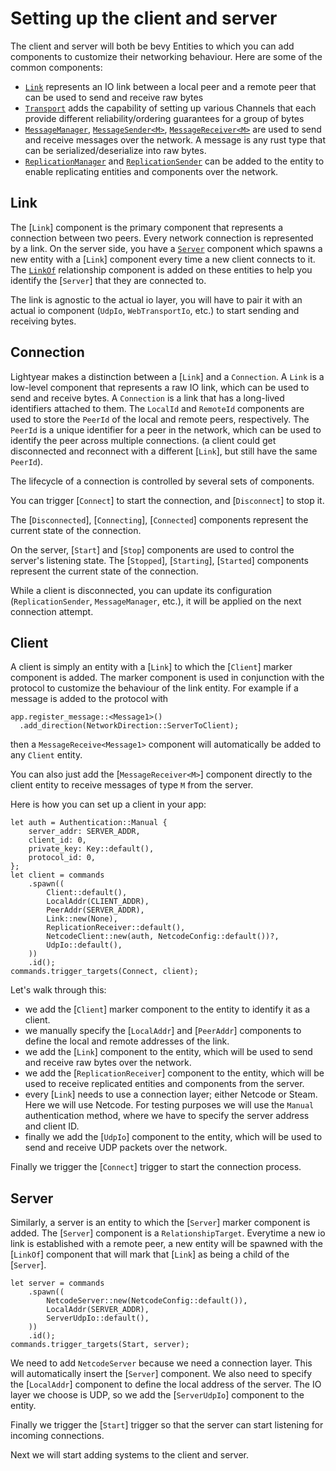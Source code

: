 # Setting up the client and server

The client and server will both be bevy Entities to which you can add components to customize their networking behaviour.
Here are some of the common components:
- [`Link`](https://docs.rs/lightyear/latest/lightyear/link/struct.Link.html) represents an IO link between a local peer and a remote peer that can be used to send and receive raw bytes
- [`Transport`](https://docs.rs/lightyear/latest/lightyear/prelude/struct.Transport.html) adds the capability of setting up various Channels that each provide different reliability/ordering guarantees for a group of bytes
- [`MessageManager`](https://docs.rs/lightyear/latest/lightyear/prelude/struct.MessageManager.html), [`MessageSender<M>`](https://docs.rs/lightyear/latest/lightyear/prelude/struct.MessageSender.html), [`MessageReceiver<M>`](https://docs.rs/lightyear/latest/lightyear/prelude/struct.MessageReceiver.html) are used to send and receive messages over the network.
  A message is any rust type that can be serialized/deserialize into raw bytes.
- [`ReplicationManager`](https://docs.rs/lightyear/latest/lightyear/prelude/struct.ReplicationManager.html) and [`ReplicationSender`](https://docs.rs/lightyear/latest/lightyear/prelude/struct.ReplicationSender.html) can be added to the entity to enable replicating entities and components over the network.

## Link

The [`Link`] component is the primary component that represents a connection between two peers. Every network connection is represented by a link. On the server side, you have a [`Server`](https://docs.rs/lightyear/latest/lightyear/link/prelude/struct.Server.html) 
component which spawns a new entity with a [`Link`] component every time a new client connects to it. The [`LinkOf`](https://docs.rs/lightyear/latest/lightyear/link/prelude/struct.LinkOf.html) relationship component is added on these entities to help you identify the 
[`Server`] that they are connected to.

The link is agnostic to the actual io layer, you will have to pair it with an actual io component (`UdpIo`, `WebTransportIo`, etc.) to start sending and receiving bytes.

## Connection

Lightyear makes a distinction between a [`Link`] and a `Connection`.
A `Link` is a low-level component that represents a raw IO link, which can be used to send and receive bytes.
A `Connection` is a link that has a long-lived identifiers attached to them. The `LocalId` and `RemoteId` components are used to store the `PeerId` of the local and remote peers, respectively.
The `PeerId` is a unique identifier for a peer in the network, which can be used to identify the peer across multiple connections. (a client could get disconnected and reconnect with a different 
[`Link`],
but still have the same `PeerId`).

The lifecycle of a connection is controlled by several sets of components.

You can trigger [`Connect`] to start the connection, and [`Disconnect`] to stop it.

The [`Disconnected`], [`Connecting`], [`Connected`] components represent the current state of the connection.

On the server, [`Start`] and [`Stop`] components are used to control the server's listening state.
The [`Stopped`], [`Starting`], [`Started`] components represent the current state of the connection.

While a client is disconnected, you can update its configuration (`ReplicationSender`, `MessageManager`, etc.), it will be applied on the next connection attempt.


## Client

A client is simply an entity with a [`Link`] to which the [`Client`] marker component is added.
The marker component is used in conjunction with the protocol to customize the behaviour of the link entity.
For example if a message is added to the protocol with
```rust,noplayground
app.register_message::<Message1>()
  .add_direction(NetworkDirection::ServerToClient);
```
then a `MessageReceive<Message1>` component will automatically be added to any `Client` entity.

You can also just add the [`MessageReceiver<M>`] component directly to the client entity to receive messages of type `M` from the server.

Here is how you can set up a client in your app:

```rust,ignore
let auth = Authentication::Manual {
    server_addr: SERVER_ADDR,
    client_id: 0,
    private_key: Key::default(),
    protocol_id: 0,
};
let client = commands
    .spawn((
        Client::default(),
        LocalAddr(CLIENT_ADDR),
        PeerAddr(SERVER_ADDR),
        Link::new(None),
        ReplicationReceiver::default(),
        NetcodeClient::new(auth, NetcodeConfig::default())?,
        UdpIo::default(),
    ))
    .id();
commands.trigger_targets(Connect, client);
```

Let's walk through this:
- we add the [`Client`] marker component to the entity to identify it as a client.
- we manually specify the [`LocalAddr`] and [`PeerAddr`] components to define the local and remote addresses of the link.
- we add the [`Link`] component to the entity, which will be used to send and receive raw bytes over the network.
- we add the [`ReplicationReceiver`] component to the entity, which will be used to receive replicated entities and components from the server.
- every [`Link`] needs to use a connection layer; either Netcode or Steam. Here we will use Netcode. For testing purposes we will use the `Manual` authentication method, where we have to specify the 
  server address and client ID.
- finally we add the [`UdpIo`] component to the entity, which will be used to send and receive UDP packets over the network.

Finally we trigger the [`Connect`] trigger to start the connection process.


## Server

Similarly, a server is an entity to which the [`Server`] marker component is added.
The [`Server`] component is a `RelationshipTarget`. Everytime a new io link is established with a remote peer,
a new entity will be spawned with the [`LinkOf`] component that will mark that [`Link`] as being a child of the [`Server`].

```rust,ignore
let server = commands
    .spawn((
        NetcodeServer::new(NetcodeConfig::default()),
        LocalAddr(SERVER_ADDR),
        ServerUdpIo::default(),
    ))
    .id();
commands.trigger_targets(Start, server);
```

We need to add `NetcodeServer` because we need a connection layer. This will automatically insert the [`Server`] component.
We also need to specify the [`LocalAddr`] component to define the local address of the server.
The IO layer we choose is UDP, so we add the [`ServerUdpIo`] component to the entity.

Finally we trigger the [`Start`] trigger so that the server can start listening for incoming connections.

Next we will start adding systems to the client and server.